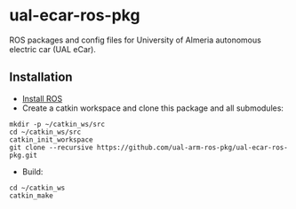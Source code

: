 # ual-ecar-ros-pkg
ROS packages and config files for University of Almeria autonomous electric car (UAL eCar).


## Installation

* [Install ROS](http://wiki.ros.org/indigo/Installation)
* Create a catkin workspace and clone this package and all submodules:
```
mkdir -p ~/catkin_ws/src
cd ~/catkin_ws/src
catkin_init_workspace
git clone --recursive https://github.com/ual-arm-ros-pkg/ual-ecar-ros-pkg.git
```

* Build:
```
cd ~/catkin_ws
catkin_make
```
